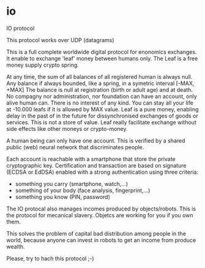 # io
IO protocol

This protocol works over UDP (datagrams)

This is a full complete worldwide digital protocol for enonomics exchanges.
It enable to exchange 'leaf' money between humans only.
The Leaf is a free money supply crypto spring.

At any time, the sum of all balances of all registered human is always null.
Any balance if always bounded, like a spring, in a symetric interval [-MAX, +MAX]
The balance is null at registration (birth or adult age) and at death.
No compagny nor administration, nor foundation can have an account, only alive human can.
There is no interest of any kind. You can stay all your life at -10.000 leafs if it is allowed by MAX value.
Leaf is a pure money, enabling delay in the past of in the future for dissynchronised exchanges of goods or services. This is not a store of value. Leaf really facilitate exchange without side effects like other moneys or crypto-money.

A human being can only have one account. This is verified by a shared public (web) neural network that discriminates people.

Each account is reachable with a smartphone that store the private cryptographic key. Certification and transaction are based on signature (ECDSA or EdDSA) enabled with a strong authentication using three criteria:
- something you carry (smartphone, watch,...)
- something of your body (face analysis, fingerprint,...)
- something you know (PIN, password)

The IO protocal also manages incomes produced by objects/robots.
This is the protocol for mecanical slavery. Objetcs are working for you if you own them.

This solves the problem of capital bad distribution among people in the world, because anyone can invest in robots to get an income from produce wealth.

Please, try to hach this protocol ;-)

